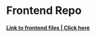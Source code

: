 # Frontend Repo
#### <a href="https://github.com/CERTIFIED2003/keeper_frontend">Link to frontend files | Click here</a>
